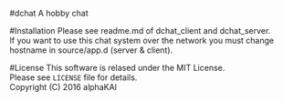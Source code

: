 #dchat
A hobby chat  

#Installation
Please see readme.md of dchat\_client and dchat\_server.  
If you want to use this chat system over the network you must change hostname in source/app.d (server & client).  


#License
This software is relased under the MIT License.  
Please see `LICENSE` file for details.  
Copyright (C) 2016 alphaKAI
